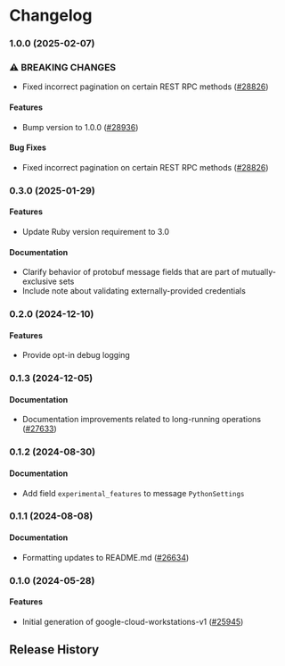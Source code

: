 # Changelog

### 1.0.0 (2025-02-07)

### ⚠ BREAKING CHANGES

* Fixed incorrect pagination on certain REST RPC methods ([#28826](https://github.com/googleapis/google-cloud-ruby/issues/28826))

#### Features

* Bump version to 1.0.0 ([#28936](https://github.com/googleapis/google-cloud-ruby/issues/28936)) 
#### Bug Fixes

* Fixed incorrect pagination on certain REST RPC methods ([#28826](https://github.com/googleapis/google-cloud-ruby/issues/28826)) 

### 0.3.0 (2025-01-29)

#### Features

* Update Ruby version requirement to 3.0 
#### Documentation

* Clarify behavior of protobuf message fields that are part of mutually-exclusive sets 
* Include note about validating externally-provided credentials 

### 0.2.0 (2024-12-10)

#### Features

* Provide opt-in debug logging 

### 0.1.3 (2024-12-05)

#### Documentation

* Documentation improvements related to long-running operations ([#27633](https://github.com/googleapis/google-cloud-ruby/issues/27633)) 

### 0.1.2 (2024-08-30)

#### Documentation

* Add field `experimental_features` to message `PythonSettings` 

### 0.1.1 (2024-08-08)

#### Documentation

* Formatting updates to README.md ([#26634](https://github.com/googleapis/google-cloud-ruby/issues/26634)) 

### 0.1.0 (2024-05-28)

#### Features

* Initial generation of google-cloud-workstations-v1 ([#25945](https://github.com/googleapis/google-cloud-ruby/issues/25945)) 

## Release History
